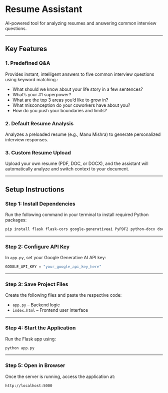 

# Resume Assistant 

AI-powered tool for analyzing resumes and answering common interview questions.

---

## Key Features

### 1. Predefined Q\&A

Provides instant, intelligent answers to five common interview questions using keyword matching.:
 - What should we know about your life story in a few sentences?
 - What’s your #1 superpower?
 - What are the top 3 areas you’d like to grow in?
 - What misconception do your coworkers have about you?
 - How do you push your boundaries and limits?

### 2. Default Resume Analysis

Analyzes a preloaded resume (e.g., Manu Mishra) to generate personalized interview responses.

### 3. Custom Resume Upload

Upload your own resume (PDF, DOC, or DOCX), and the assistant will automatically analyze and switch context to your document.

---

## Setup Instructions

### Step 1: Install Dependencies

Run the following command in your terminal to install required Python packages:

```bash
pip install flask flask-cors google-generativeai PyPDF2 python-docx docx2txt werkzeug
```

---

### Step 2: Configure API Key

In `app.py`, set your Google Generative AI API key:

```python
GOOGLE_API_KEY = "your_google_api_key_here"
```

---

### Step 3: Save Project Files

Create the following files and paste the respective code:

* `app.py` – Backend logic
* `index.html` – Frontend user interface

---

### Step 4: Start the Application

Run the Flask app using:

```bash
python app.py
```

---

### Step 5: Open in Browser

Once the server is running, access the application at:

```
http://localhost:5000
```
